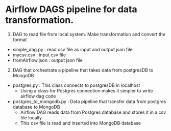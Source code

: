 # Airflow DAGS pipeline for data transformation.

1. DAG to read file from local system. Make transformation and convert the format
  - simple_dag.py : read csv file as input and output json file  
  - mycsv.csv : input csv file 
  - fromAirflow.json : output json file
   
2. DAG that orchestrate a pipeline that takes data from postgresDB to MongoDB 
  - postgres.py : This class connects to postgresDB in localhost 
    - Using a class for Postgres connection makes it simpler to write airflow dag code
  - postgres_to_mongodb.py : Data pipeline that transfer data from postgres database to MongoDB 
    - Airflow DAG reads data from Postgres database and stores it in a csv file locally
    - This csv file is read and inserted into MongoDB database
